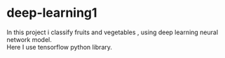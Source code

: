 # deep-learning1
In this project i classify fruits and vegetables , using deep learning neural network model.
<br>
Here I use tensorflow python library.
